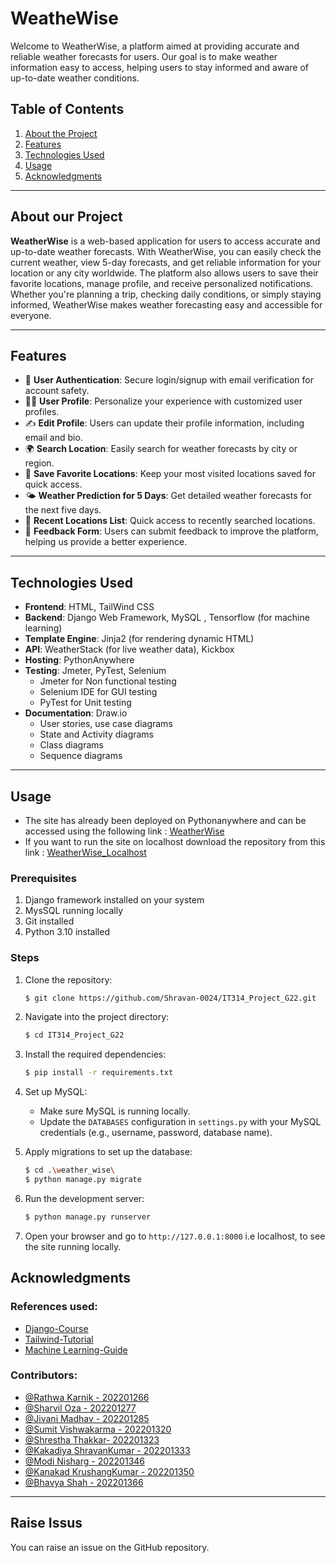 # WeatheWise
Welcome to WeatherWise, a platform aimed at providing accurate and reliable weather forecasts for users. Our goal is to make weather information easy to access, helping users to stay informed and aware of up-to-date weather conditions.

## Table of Contents
1. [About the Project](#about-our-project)  
2. [Features](#features)  
3. [Technologies Used](#technologies-used)   
4. [Usage](#usage)  
6. [Acknowledgments](#acknowledgments)  
---

## About our Project
**WeatherWise** is a web-based application for users to access accurate and up-to-date weather forecasts. With WeatherWise, you can easily check the current weather, view 5-day forecasts, and get reliable information for your location or any city worldwide. The platform also allows users to save their favorite locations, manage profile, and receive personalized notifications. Whether you're planning a trip, checking daily conditions, or simply staying informed, WeatherWise makes weather forecasting easy and accessible for everyone.

---

## Features

- 🔐 **User Authentication**: Secure login/signup with email verification for account safety.
- 🧑‍💻 **User Profile**: Personalize your experience with customized user profiles. 
- ✍️ **Edit Profile**: Users can update their profile information, including email and bio.   
- 🌍 **Search Location**: Easily search for weather forecasts by city or region.  
- 💾 **Save Favorite Locations**: Keep your most visited locations saved for quick access.  
- 🌤️ **Weather Prediction for 5 Days**: Get detailed weather forecasts for the next five days.  
- 📍 **Recent Locations List**: Quick access to recently searched locations.  
- 📝 **Feedback Form**: Users can submit feedback to improve the platform, helping us provide a better experience.

---
## Technologies Used

- **Frontend**: HTML, TailWind CSS
- **Backend**: Django Web Framework, MySQL , Tensorflow (for machine learning)
- **Template Engine**: Jinja2 (for rendering dynamic HTML) 
- **API**: WeatherStack (for live weather data), Kickbox 
- **Hosting**: PythonAnywhere 
- **Testing**: Jmeter, PyTest, Selenium
  - Jmeter for Non functional testing
  - Selenium IDE for GUI testing
  - PyTest for Unit testing
- **Documentation**: Draw.io 
  - User stories, use case diagrams
  - State and Activity diagrams
  - Class diagrams
  - Sequence diagrams

---
## Usage 
- The site has already been deployed on Pythonanywhere and can be accessed using the following link : [WeatherWise](https://weatherwise.pythonanywhere.com)
- If you want to run the site on localhost download the repository from this link : [WeatherWise_Localhost](https://github.com/Shravan-0024/IT314_Project_G22.git)

### Prerequisites

1. Django framework installed on your system  
2. MysSQL running locally
3. Git installed
4. Python 3.10 installed 

### Steps

1. Clone the repository:  
   ```bash
   $ git clone https://github.com/Shravan-0024/IT314_Project_G22.git

2. Navigate into the project directory:
   ```bash
   $ cd IT314_Project_G22

3. Install the required dependencies:  
   ```bash
   $ pip install -r requirements.txt

4. Set up MySQL:
   - Make sure MySQL is running locally.
   - Update the `DATABASES` configuration in `settings.py` with your MySQL credentials (e.g., username, password, database name).

5. Apply migrations to set up the database: 
   ```bash
   $ cd .\weather_wise\
   $ python manage.py migrate

6. Run the development server:  
   ```bash
   $ python manage.py runserver

7. Open your browser and go to `http://127.0.0.1:8000` i.e localhost, to see the site running locally.


## Acknowledgments
### References used:
- [Django-Course](https://www.youtube.com/playlist?list=PLu71SKxNbfoDOf-6vAcKmazT92uLnWAgy)
- [Tailwind-Tutorial](https://tailwindcss.com/docs/installation)
- [Machine Learning-Guide](https://nessie.ilab.sztaki.hu/~kornai/2020/AdvancedMachineLearning/Ng_MachineLearningYearning.pdf)

### Contributors:
- [@Rathwa Karnik - 202201266](https://github.com/Karnik-Rathva)
- [@Sharvil Oza - 202201277](https://github.com/so-19)
- [@Jivani Madhav - 202201285](https://github.com/madhavJivani)
- [@Sumit Vishwakarma - 202201320](https://github.com/Sumit-320)
- [@Shrestha Thakkar- 202201323](https://github.com/SHRESTHAkkar)
- [@Kakadiya ShravanKumar - 202201333](https://github.com/Shravan-0024)
- [@Modi Nisharg - 202201346](https://github.com/Nisharg-Modi)
- [@Kanakad KrushangKumar - 202201350](https://github.com/KrushangKanakad)
- [@Bhavya Shah - 202201366](https://github.com/Bhavya3604)

---
## Raise Issus 

You can raise an issue on the GitHub repository.